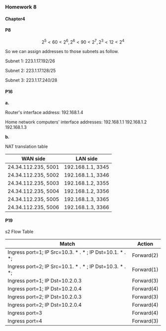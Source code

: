 ### Homework 8

#### Chapter4

#### P8

$$
2^5<60<2^6, 2^6<90<2^7, 2^3<12<2^4
$$

So we can assign addresses to those subnets as follow.

Subnet 1: 223.1.17.192/26

Subnet 2: 223.1.17.128/25

Subnet 3: 223.1.17.240/28

#### P16

**a.**

Router's interface address: 192.168.1.4

Home network computers' interface addresses: 192.168.1.1	192.168.1.2	192.168.1.3

**b.**

NAT translation table

|      WAN side       |     LAN side      |
| :-----------------: | :---------------: |
| 24.34.112.235, 5001 | 192.168.1.1, 3345 |
| 24.34.112.235, 5002 | 192.168.1.1, 3346 |
| 24.34.112.235, 5003 | 192.168.1.2, 3355 |
| 24.34.112.235, 5004 | 192.168.1.2, 3356 |
| 24.34.112.235, 5005 | 192.168.1.3, 3365 |
| 24.34.112.235, 5006 | 192.168.1.3, 3366 |



#### P19

s2 Flow Table

| Match                                                    | Action     |
| -------------------------------------------------------- | ---------- |
| Ingress port=1; IP Src=10.3. * . * ; IP Dst=10.1. * . *; | Forward(2) |
| Ingress port=2; IP Src=10.1. * . * ; IP Dst=10.3. * . *; | Forward(1) |
| Ingress port=1; IP Dst=10.2.0.3                          | Forward(3) |
| Ingress port=1; IP Dst=10.2.0.4                          | Forward(4) |
| Ingress port=2; IP Dst=10.2.0.3                          | Forward(3) |
| Ingress port=2; IP Dst=10.2.0.4                          | Forward(4) |
| Ingress port=3                                           | Forward(4) |
| Ingress port=4                                           | Forward(3) |



